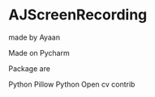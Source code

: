 # AJScreenRecording

made by Ayaan

Made on Pycharm 

Package are 

Python Pillow 
Python Open cv contrib
